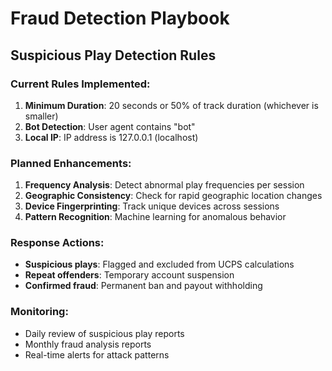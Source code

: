 # Fraud Detection Playbook

## Suspicious Play Detection Rules

### Current Rules Implemented:
1. **Minimum Duration**: 20 seconds or 50% of track duration (whichever is smaller)
2. **Bot Detection**: User agent contains "bot"
3. **Local IP**: IP address is 127.0.0.1 (localhost)

### Planned Enhancements:
1. **Frequency Analysis**: Detect abnormal play frequencies per session
2. **Geographic Consistency**: Check for rapid geographic location changes
3. **Device Fingerprinting**: Track unique devices across sessions
4. **Pattern Recognition**: Machine learning for anomalous behavior

### Response Actions:
- **Suspicious plays**: Flagged and excluded from UCPS calculations
- **Repeat offenders**: Temporary account suspension
- **Confirmed fraud**: Permanent ban and payout withholding

### Monitoring:
- Daily review of suspicious play reports
- Monthly fraud analysis reports
- Real-time alerts for attack patterns
